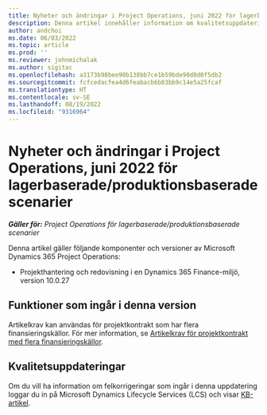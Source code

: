 ```yaml
---
title: Nyheter och ändringar i Project Operations, juni 2022 för lagerbaserade/produktionsbaserade scenarier
description: Denna artikel innehåller information om kvalitetsuppdateringarna som är tillgängliga i juni 2022-versionen av Project Operations för resurs-/produktionsbaserade scenarier.
author: andchoi
ms.date: 06/03/2022
ms.topic: article
ms.prod: ''
ms.reviewer: johnmichalak
ms.author: sigitac
ms.openlocfilehash: a3173b98bee90b138bb7ce1b59bde90d8d0f5db2
ms.sourcegitcommit: fcfcedacfea4d6feabacb6b83bb9c14e5a25fcaf
ms.translationtype: HT
ms.contentlocale: sv-SE
ms.lasthandoff: 08/19/2022
ms.locfileid: "9316964"
---
```

# <a name="whats-new-or-changed-in-project-operations-june-2022-for-stockedproduction-based-scenarios"></a>Nyheter och ändringar i Project Operations, juni 2022 för lagerbaserade/produktionsbaserade scenarier

_**Gäller för:** Project Operations för lagerbaserade/produktionsbaserade scenarier_

Denna artikel gäller följande komponenter och versioner av Microsoft Dynamics 365 Project Operations:

- Projekthantering och redovisning i en Dynamics 365 Finance-miljö, version 10.0.27

## <a name="features-included-in-this-release"></a>Funktioner som ingår i denna version

Artikelkrav kan användas för projektkontrakt som har flera finansieringskällor. För mer information, se [Artikelkrav för projektkontrakt med flera finansieringskällor](../multiple-funding-sources-item-req.md).

## <a name="quality-updates"></a>Kvalitetsuppdateringar

Om du vill ha information om felkorrigeringar som ingår i denna uppdatering loggar du in på Microsoft Dynamics Lifecycle Services (LCS) och visar [KB-artikel](https://fix.lcs.dynamics.com/Issue/Details?bugId=673271).
